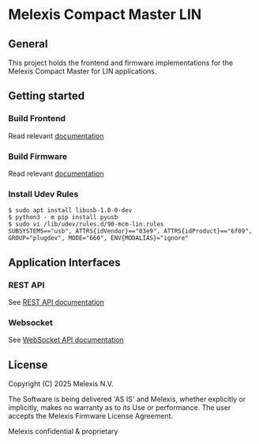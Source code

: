 # Melexis Compact Master LIN

## General

This project holds the frontend and firmware implementations for the Melexis Compact Master for LIN applications.

## Getting started

### Build Frontend

Read relevant [documentation](frontend\README.md)

### Build Firmware

Read relevant [documentation](firmware\README.md)

### Install Udev Rules

```
$ sudo apt install libusb-1.0-0-dev
$ python3 - m pip install pyusb
$ sudo vi /lib/udev/rules.d/90-mcm-lin.rules
SUBSYSTEMS=="usb", ATTRS{idVendor}=="03e9", ATTRS{idProduct}=="6f09", GROUP="plugdev", MODE="660", ENV{MODALIAS}="ignore"
```

## Application Interfaces

### REST API

See [REST API documentation](REST_API.md)

### Websocket

See [WebSocket API documentation](WSS_API.md)

## License

Copyright (C) 2025 Melexis N.V.

The Software is being delivered 'AS IS' and Melexis, whether explicitly or implicitly, makes no warranty as to its Use or performance.
The user accepts the Melexis Firmware License Agreement.

Melexis confidential & proprietary
